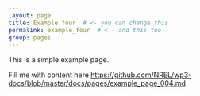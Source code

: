 ```yaml
---
layout: page
title: Example four  # <- you can change this
permalink: example_four  # < - and this too
group: pages
---
```


This is a simple example page.

Fill me with content here https://github.com/NREL/wp3-docs/blob/master/docs/pages/example_page_004.md
